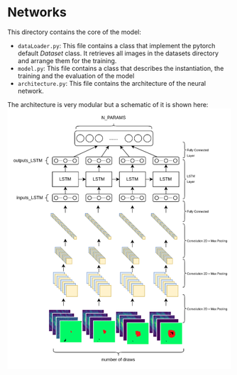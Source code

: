 # Networks
This directory contains the core of the model:
- `dataLoader.py`: This file contains a class that implement the pytorch default _Dataset_ class. It retrieves 
all images in the datasets directory and arrange them for the training.
- `model.py`: This file contains a class that describes the instantiation, the training and the evaluation of the model
- `architecture.py`: This file contains the architecture of the neural network.

The architecture is very modular but a schematic of it is shown here:
![](../pictures/architecture.png)